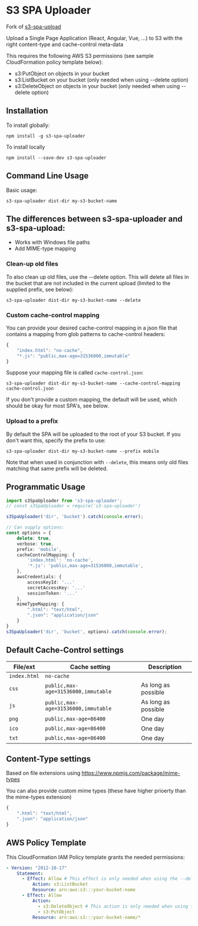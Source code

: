 # S3 SPA Uploader

Fork of [s3-spa-upload](https://github.com/ottokruse/s3-spa-upload)


Upload a Single Page Application (React, Angular, Vue, ...) to S3 with the right content-type and cache-control meta-data

This requires the following AWS S3 permissions (see sample CloudFormation policy template below):

- s3:PutObject on objects in your bucket
- s3:ListBucket on your bucket (only needed when using --delete option)
- s3:DeleteObject on objects in your bucket (only needed when using --delete option)

## Installation

To install globally:

    npm install -g s3-spa-uploader

To install locally

    npm install --save-dev s3-spa-uploader

## Command Line Usage

Basic usage:

    s3-spa-uploader dist-dir my-s3-bucket-name

## The differences between s3-spa-uploader and s3-spa-upload:
 - Works with Windows file paths
 - Add MIME-type mapping

### Clean-up old files

To also clean up old files, use the --delete option. This will delete all files in the bucket that are not included in the current upload (limited to the supplied prefix, see below):

    s3-spa-uploader dist-dir my-s3-bucket-name --delete

### Custom cache-control mapping

You can provide your desired cache-control mapping in a json file that contains a mapping from glob patterns to cache-control headers:

```javascript
{
    "index.html": "no-cache",
    "*.js": "public,max-age=31536000,immutable"
}
```

Suppose your mapping file is called `cache-control.json`:

    s3-spa-uploader dist-dir my-s3-bucket-name --cache-control-mapping cache-control.json

If you don't provide a custom mapping, the default will be used, which should be okay for most SPA's, see below.

### Upload to a prefix

By default the SPA will be uploaded to the root of your S3 bucket. If you don't want this, specify the prefix to use:

    s3-spa-uploader dist-dir my-s3-bucket-name --prefix mobile

Note that when used in conjunction with `--delete`, this means only old files matching that same prefix will be deleted.

## Programmatic Usage

```typescript
import s3SpaUploader from 's3-spa-uploader';
// const s3SpaUploader = require('s3-spa-uploader')

s3SpaUploader('dir', 'bucket').catch(console.error);

// Can supply options:
const options = {
    delete: true,
    verbose: true,
    prefix: 'mobile',
    cacheControlMapping: {
        'index.html': 'no-cache',
        '*.js': 'public,max-age=31536000,immutable',
    },
    awsCredentials: {
        accessKeyId: '...'
        secretAccessKey: '...'
        sessionToken: '...'
    },
    mimeTypeMapping: {
        ".html": "text/html",
        ".json": "application/json"
    }
}
s3SpaUploader('dir', 'bucket', options).catch(console.error);
```

## Default Cache-Control settings

File/ext | Cache setting | Description
---------|---------------|----------
`index.html`|`no-cache`|
`css`|`public,max-age=31536000,immutable`|As long as possible
`js`|`public,max-age=31536000,immutable`|As long as possible
`png`|`public,max-age=86400`|One day
`ico`|`public,max-age=86400`|One day
`txt`|`public,max-age=86400`|One day

## Content-Type settings

Based on file extensions using https://www.npmjs.com/package/mime-types

You can also provide custom mime types (these have higher prioerty than the mime-types extension)
```javascript
{
    ".html": "text/html",
    ".json": "application/json"
}
```

## AWS Policy Template

This CloudFormation IAM Policy template grants the needed permissions:

```yaml
- Version: "2012-10-17"
    Statement:
      - Effect: Allow # This effect is only needed when using the --delete option
          Action: s3:ListBucket
          Resource: arn:aws:s3:::your-bucket-name
      - Effect: Allow
          Action:
            - s3:DeleteObject # This action is only needed when using the --delete option
            - s3:PutObject
          Resource: arn:aws:s3:::your-bucket-name/*
```
